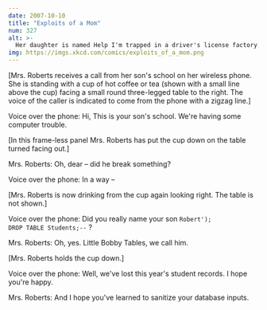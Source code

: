 ```yaml
---
date: 2007-10-10
title: "Exploits of a Mom"
num: 327
alt: >-
  Her daughter is named Help I'm trapped in a driver's license factory.
img: https://imgs.xkcd.com/comics/exploits_of_a_mom.png
---
```

[Mrs. Roberts receives a call from her son's school on her wireless phone. She is standing with a cup of hot coffee or tea (shown with a small line above the cup) facing a small round three-legged table to the right. The voice of the caller is indicated to come from the phone with a zigzag line.]

Voice over the phone: Hi, This is your son's school. We're having some computer trouble.

[In this frame-less panel Mrs. Roberts has put the cup down on the table turned facing out.]

Mrs. Roberts: Oh, dear &ndash; did he break something?

Voice over the phone: In a way &ndash;

[Mrs. Roberts is now drinking from the cup again looking right. The table is not shown.]

Voice over the phone: Did you really name your son <code>Robert'); DROP TABLE Students;--</code> ?

Mrs. Roberts: Oh, yes. Little Bobby Tables, we call him.

[Mrs. Roberts holds the cup down.]

Voice over the phone: Well, we've lost this year's student records. I hope you're happy.

Mrs. Roberts: And I hope you've learned to sanitize your database inputs.